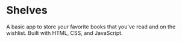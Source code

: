 # Shelves
A basic app to store your favorite books that you've read and on the wishlist. Built with HTML, CSS, and JavaScript. 
